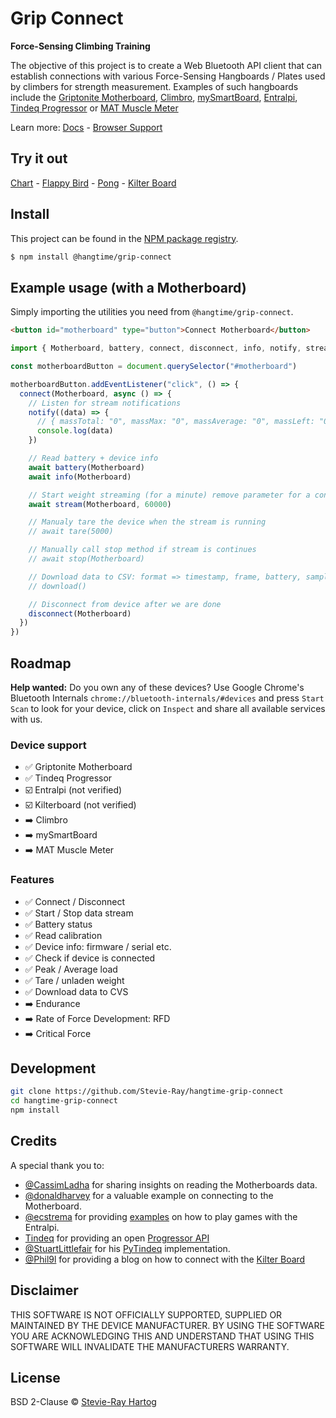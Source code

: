 # Grip Connect

**Force-Sensing Climbing Training**

The objective of this project is to create a Web Bluetooth API client that can establish connections with various
Force-Sensing Hangboards / Plates used by climbers for strength measurement. Examples of such hangboards include the
[Griptonite Motherboard](https://griptonite.io/shop/motherboard/), [Climbro](https://climbro.com/),
[mySmartBoard](https://www.smartboard-climbing.com/), [Entralpi](https://entralpi.com/),
[Tindeq Progressor](https://tindeq.com/) or [MAT Muscle Meter](https://www.matassessment.com/musclemeter)

Learn more: [Docs](https://stevie-ray.github.io/hangtime-grip-connect/) -
[Browser Support](https://caniuse.com/web-bluetooth)

## Try it out

[Chart](https://grip-connect.vercel.app/) - [Flappy Bird](https://grip-connect-flappy-bird.vercel.app/) -
[Pong](https://grip-connect-pong.vercel.app/) - [Kilter Board](https://grip-connect-kilter-board.vercel.app/)

## Install

This project can be found in the [NPM package registry](https://www.npmjs.com/package/@hangtime/grip-connect).

```sh [npm]
$ npm install @hangtime/grip-connect
```

## Example usage (with a Motherboard)

Simply importing the utilities you need from `@hangtime/grip-connect`.

```html
<button id="motherboard" type="button">Connect Motherboard</button>
```

```js
import { Motherboard, battery, connect, disconnect, info, notify, stream } from "@hangtime/grip-connect"

const motherboardButton = document.querySelector("#motherboard")

motherboardButton.addEventListener("click", () => {
  connect(Motherboard, async () => {
    // Listen for stream notifications
    notify((data) => {
      // { massTotal: "0", massMax: "0", massAverage: "0", massLeft: "0", massCenter: "0", massRight: "0" }
      console.log(data)
    })

    // Read battery + device info
    await battery(Motherboard)
    await info(Motherboard)

    // Start weight streaming (for a minute) remove parameter for a continues stream
    await stream(Motherboard, 60000)

    // Manualy tare the device when the stream is running
    // await tare(5000)

    // Manually call stop method if stream is continues
    // await stop(Motherboard)

    // Download data to CSV: format => timestamp, frame, battery, samples, masses
    // download()

    // Disconnect from device after we are done
    disconnect(Motherboard)
  })
})
```

## Roadmap

**Help wanted:** Do you own any of these devices? Use Google Chrome's Bluetooth Internals
`chrome://bluetooth-internals/#devices` and press `Start Scan` to look for your device, click on `Inspect` and share all
available services with us.

### Device support

- ✅ Griptonite Motherboard
- ✅ Tindeq Progressor
- ☑️ Entralpi (not verified)
- ☑️ Kilterboard (not verified)
- ➡️ Climbro
- ➡️ mySmartBoard
- ➡️ MAT Muscle Meter

### Features

- ✅ Connect / Disconnect
- ✅ Start / Stop data stream
- ✅ Battery status
- ✅ Read calibration
- ✅ Device info: firmware / serial etc.
- ✅ Check if device is connected
- ✅ Peak / Average load
- ✅️ Tare / unladen weight
- ✅️ Download data to CVS
- ➡️ Endurance
- ➡️ Rate of Force Development: RFD
- ➡️ Critical Force

## Development

```bash
git clone https://github.com/Stevie-Ray/hangtime-grip-connect
cd hangtime-grip-connect
npm install
```

## Credits

A special thank you to:

- [@CassimLadha](https://github.com/CassimLadha) for sharing insights on reading the Motherboards data.
- [@donaldharvey](https://github.com/donaldharvey) for a valuable example on connecting to the Motherboard.
- [@ecstrema](https://github.com/ecstrema) for providing [examples](https://github.com/ecstrema/entralpi-games) on how
  to play games with the Entralpi.
- [Tindeq](https://tindeq.com/) for providing an open [Progressor API](https://tindeq.com/progressor_api/)
- [@StuartLittlefair](https://github.com/StuartLittlefair) for his
  [PyTindeq](https://github.com/StuartLittlefair/PyTindeq) implementation.
- [@Phil9l](https://github.com/phil9l) for providing a blog on how to connect with the [Kilter Board](https://bazun.me/blog/kiterboard/)

## Disclaimer

THIS SOFTWARE IS NOT OFFICIALLY SUPPORTED, SUPPLIED OR MAINTAINED BY THE DEVICE MANUFACTURER. BY USING THE SOFTWARE YOU
ARE ACKNOWLEDGING THIS AND UNDERSTAND THAT USING THIS SOFTWARE WILL INVALIDATE THE MANUFACTURERS WARRANTY.

## License

BSD 2-Clause © [Stevie-Ray Hartog](https://github.com/Stevie-Ray)
